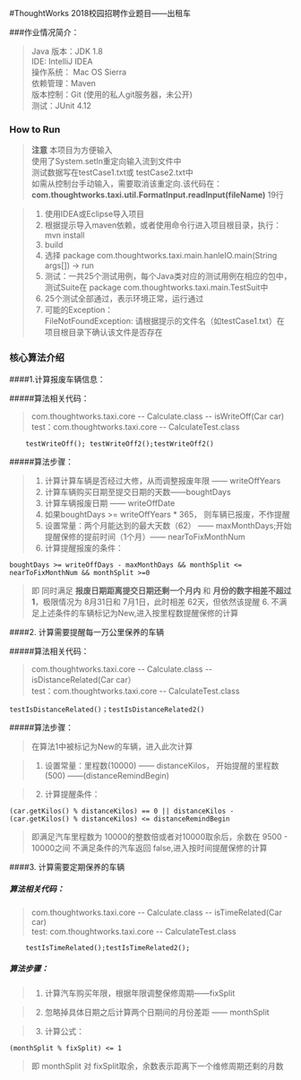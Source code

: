 #ThoughtWorks 2018校园招聘作业题目——出租车


###作业情况简介：

> Java 版本：JDK 1.8  
> IDE: IntelliJ IDEA  
> 操作系统： Mac OS Sierra  
> 依赖管理：Maven  
> 版本控制：Git (使用的私人git服务器，未公开)   
> 测试：JUnit 4.12 

### How to Run
> **注意** 
> 本项目为方便输入  
> 使用了System.setIn重定向输入流到文件中  
> 测试数据写在testCase1.txt或 testCase2.txt中  
> 如需从控制台手动输入，需要取消该重定向.该代码在：  
> **com.thoughtworks.taxi.util.FormatInput.readInput(fileName)** 19行

> 1. 使用IDEA或Eclipse导入项目
> 2. 根据提示导入maven依赖，或者使用命令行进入项目根目录，执行： mvn install
> 3. build
> 4. 选择 package com.thoughtworks.taxi.main.hanleIO.main(String args[]) -> run 
> 5. 测试：一共25个测试用例，每个Java类对应的测试用例在相应的包中，测试Suite在 package com.thoughtworks.taxi.main.TestSuit中
> 6. 25个测试全部通过，表示环境正常，运行通过
> 7. 可能的Exception：  
>   FileNotFoundException: 请根据提示的文件名（如testCase1.txt）在项目根目录下确认该文件是否存在

### 核心算法介绍

####1.计算报废车辆信息：

#####算法相关代码：
> com.thoughtworks.taxi.core -- Calculate.class -- isWriteOff(Car car)  
> test：com.thoughtworks.taxi.core -- CalculateTest.class  
		
		testWriteOff(); testWriteOff2();testWriteOff2()

#####算法步骤：
  

> 1. 计算计算车辆是否经过大修，从而调整报废年限 —— writeOffYears
> 2. 计算车辆购买日期至提交日期的天数——boughtDays
> 3. 计算车辆报废日期 —— writeOffDate
> 3. 如果boughtDays >= writeOffYears * 365， 则车辆已报废，不作提醒
> 4. 设置常量：两个月能达到的最大天数（62） —— maxMonthDays;开始提醒保修的提前时间（1个月）—— nearToFixMonthNum  
> 5. 计算提醒报废的条件：
    
    boughtDays >= writeOffDays - maxMonthDays && monthSplit <= nearToFixMonthNum && monthSplit >=0
    
>    即 同时满足 **报废日期距离提交日期还剩一个月内** 和 **月份的数字相差不超过 1**，极限情况为 8月31日和 7月1日，此时相差 62天，但依然该提醒
> 6. 不满足上述条件的车辆标记为New,进入按里程数提醒保修的计算

####2. 计算需要提醒每一万公里保养的车辆

#####算法相关代码：

> com.thoughtworks.taxi.core -- Calculate.class -- isDistanceRelated(Car car）   
> test：com.thoughtworks.taxi.core -- CalculateTest.class
 
    testIsDistanceRelated()；testIsDistanceRelated2()  
    
#####算法步骤：

> 在算法1中被标记为New的车辆，进入此次计算
  
> 1. 设置常量：里程数(10000) —— distanceKilos， 开始提醒的里程数(500) ——(distanceRemindBegin)

> 2. 计算提醒条件：

	(car.getKilos() % distanceKilos) == 0 || distanceKilos - (car.getKilos() % distanceKilos) <= distanceRemindBegin
	
> 即满足汽车里程数为 10000的整数倍或者对10000取余后，余数在 9500 - 10000之间
> 不满足条件的汽车返回 false,进入按时间提醒保修的计算

####3. 计算需要定期保养的车辆
##### 算法相关代码：
> com.thoughtworks.taxi.core -- Calculate.class -- isTimeRelated(Car car)  
> test: com.thoughtworks.taxi.core -- CalculateTest.class

		testIsTimeRelated();testIsTimeRelated2();

##### 算法步骤：

> 1. 计算汽车购买年限，根据年限调整保修周期——fixSplit

> 2. 忽略掉具体日期之后计算两个日期间的月份差距 —— monthSplit

> 3. 计算公式：

	(monthSplit % fixSplit) <= 1
   
> 即 monthSplit 对 fixSplit取余，余数表示距离下一个维修周期还剩的月数

